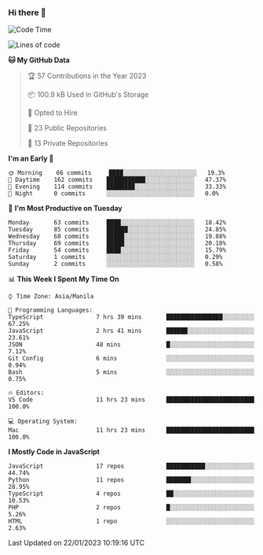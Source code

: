 ### Hi there 👋

<!--START_SECTION:waka-->
![Code Time](http://img.shields.io/badge/Code%20Time-13%20hrs%2049%20mins-blue)

![Lines of code](https://img.shields.io/badge/From%20Hello%20World%20I%27ve%20Written-73%20Thousand%20lines%20of%20code-blue)

**🐱 My GitHub Data** 

> 🏆 57 Contributions in the Year 2023
 > 
> 📦 100.9 kB Used in GitHub's Storage 
 > 
> 💼 Opted to Hire
 > 
> 📜 23 Public Repositories 
 > 
> 🔑 13 Private Repositories  
 > 
**I'm an Early 🐤** 

```text
🌞 Morning    66 commits     ████░░░░░░░░░░░░░░░░░░░░░   19.3% 
🌆 Daytime    162 commits    ███████████░░░░░░░░░░░░░░   47.37% 
🌃 Evening    114 commits    ████████░░░░░░░░░░░░░░░░░   33.33% 
🌙 Night      0 commits      ░░░░░░░░░░░░░░░░░░░░░░░░░   0.0%

```
📅 **I'm Most Productive on Tuesday** 

```text
Monday       63 commits     ████░░░░░░░░░░░░░░░░░░░░░   18.42% 
Tuesday      85 commits     ██████░░░░░░░░░░░░░░░░░░░   24.85% 
Wednesday    68 commits     █████░░░░░░░░░░░░░░░░░░░░   19.88% 
Thursday     69 commits     █████░░░░░░░░░░░░░░░░░░░░   20.18% 
Friday       54 commits     ████░░░░░░░░░░░░░░░░░░░░░   15.79% 
Saturday     1 commits      ░░░░░░░░░░░░░░░░░░░░░░░░░   0.29% 
Sunday       2 commits      ░░░░░░░░░░░░░░░░░░░░░░░░░   0.58%

```


📊 **This Week I Spent My Time On** 

```text
⌚︎ Time Zone: Asia/Manila

💬 Programming Languages: 
TypeScript               7 hrs 39 mins       ████████████████░░░░░░░░░   67.25% 
JavaScript               2 hrs 41 mins       ██████░░░░░░░░░░░░░░░░░░░   23.61% 
JSON                     48 mins             █░░░░░░░░░░░░░░░░░░░░░░░░   7.12% 
Git Config               6 mins              ░░░░░░░░░░░░░░░░░░░░░░░░░   0.94% 
Bash                     5 mins              ░░░░░░░░░░░░░░░░░░░░░░░░░   0.75%

🔥 Editors: 
VS Code                  11 hrs 23 mins      █████████████████████████   100.0%

💻 Operating System: 
Mac                      11 hrs 23 mins      █████████████████████████   100.0%

```

**I Mostly Code in JavaScript** 

```text
JavaScript               17 repos            ███████████░░░░░░░░░░░░░░   44.74% 
Python                   11 repos            ███████░░░░░░░░░░░░░░░░░░   28.95% 
TypeScript               4 repos             ██░░░░░░░░░░░░░░░░░░░░░░░   10.53% 
PHP                      2 repos             █░░░░░░░░░░░░░░░░░░░░░░░░   5.26% 
HTML                     1 repo              ░░░░░░░░░░░░░░░░░░░░░░░░░   2.63%

```



 Last Updated on 22/01/2023 10:19:16 UTC
<!--END_SECTION:waka-->
